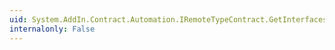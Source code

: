```yaml
---
uid: System.AddIn.Contract.Automation.IRemoteTypeContract.GetInterfaces
internalonly: False
---
```

